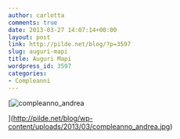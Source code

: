 ```yaml
---
author: carlotta
comments: true
date: 2013-03-27 14:07:14+00:00
layout: post
link: http://pilde.net/blog/?p=3597
slug: auguri-mapi
title: Auguri Mapi
wordpress_id: 3597
categories:
- Compleanni
---
```


[![compleanno_andrea](http://pilde.net/blog/wp-content/uploads/2013/03/compleanno_andrea.jpg)


](http://pilde.net/blog/wp-content/uploads/2013/03/compleanno_andrea.jpg)





